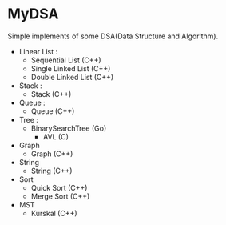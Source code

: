 # MyDSA
Simple implements of some DSA(Data Structure and Algorithm).

* Linear List : 
  * Sequential List (C++)
  * Single Linked List (C++)
  * Double Linked List (C++)
* Stack : 
  * Stack (C++)
* Queue : 
  * Queue (C++)
* Tree :
  * BinarySearchTree (Go)
    * AVL (C)
* Graph
  * Graph (C++)
* String
  * String (C++)
* Sort
  * Quick Sort (C++)
  * Merge Sort (C++)
* MST
  * Kurskal (C++)